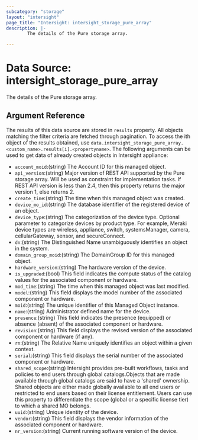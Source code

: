 ```yaml
---
subcategory: "storage"
layout: "intersight"
page_title: "Intersight: intersight_storage_pure_array"
description: |-
        The details of the Pure storage array.

---
```


# Data Source: intersight_storage_pure_array
The details of the Pure storage array.
## Argument Reference
The results of this data source are stored in `results` property.
All objects matching the filter criteria are fetched through pagination.
To access the ith object of the results obtained, use `data.intersight_storage_pure_array.<custom_name>.results[i].<propertyname>`.
The following arguments can be used to get data of already created objects in Intersight appliance:
* `account_moid`:(string) The Account ID for this managed object. 
* `api_version`:(string) Major version of REST API supported by the Pure storage array. Will be used as constraint for implementation tasks. If REST API version is less than 2.4, then this property returns the major version 1, else returns 2. 
* `create_time`:(string) The time when this managed object was created. 
* `device_mo_id`:(string) The database identifier of the registered device of an object. 
* `device_type`:(string) The categorization of the device type. Optional parameter to categorize devices by product type. For example, Meraki device types are wireless, appliance, switch, systemsManager, camera, cellularGateway, sensor, and secureConnect. 
* `dn`:(string) The Distinguished Name unambiguously identifies an object in the system. 
* `domain_group_moid`:(string) The DomainGroup ID for this managed object. 
* `hardware_version`:(string) The hardware version of the device. 
* `is_upgraded`:(bool) This field indicates the compute status of the catalog values for the associated component or hardware. 
* `mod_time`:(string) The time when this managed object was last modified. 
* `model`:(string) This field displays the model number of the associated component or hardware. 
* `moid`:(string) The unique identifier of this Managed Object instance. 
* `name`:(string) Administrator defined name for the device. 
* `presence`:(string) This field indicates the presence (equipped) or absence (absent) of the associated component or hardware. 
* `revision`:(string) This field displays the revised version of the associated component or hardware (if any). 
* `rn`:(string) The Relative Name uniquely identifies an object within a given context. 
* `serial`:(string) This field displays the serial number of the associated component or hardware. 
* `shared_scope`:(string) Intersight provides pre-built workflows, tasks and policies to end users through global catalogs.Objects that are made available through global catalogs are said to have a 'shared' ownership. Shared objects are either made globally available to all end users or restricted to end users based on their license entitlement. Users can use this property to differentiate the scope (global or a specific license tier) to which a shared MO belongs. 
* `uuid`:(string) Unique identity of the device. 
* `vendor`:(string) This field displays the vendor information of the associated component or hardware. 
* `nr_version`:(string) Current running software version of the device. 
 
